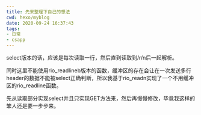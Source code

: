 ```yaml
---
title: 先来整理下自己的想法
cwd: hexo/myblog
date: 2020-09-24 16:37:43
tags:
- 日常
- csapp
---
```


select版本的话，应该是每次读取一行，然后直到读取到/r/n后一起解析。

同时这里不能使用rio\_readlineb版本的函数，缓冲区的存在会让在一次发送多行header的数据不能被select正确判断，所以我基于rio\_readn实现了一个不用缓冲区的rio\_readline函数。

先从读取部分实现select并且只实现GET方法来，然后再慢慢修改，毕竟我这样的笨人还是要一步步来。

